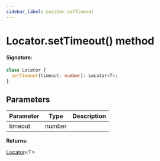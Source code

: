 ```yaml
---
sidebar_label: Locator.setTimeout
---
```


# Locator.setTimeout() method

#### Signature:

```typescript
class Locator {
  setTimeout(timeout: number): Locator<T>;
}
```

## Parameters

| Parameter | Type   | Description |
| --------- | ------ | ----------- |
| timeout   | number |             |

**Returns:**

[Locator](./puppeteer.locator.md)&lt;T&gt;
